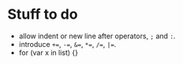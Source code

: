 # Stuff to do

* allow indent or new line after operators, `;` and `:`.
* introduce `+=`, `-=`, `&=`, `*=`, `/=`, `|=`.
* for (var x in list) {}
